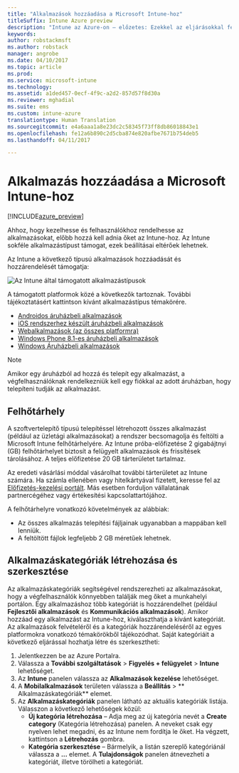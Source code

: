 ```yaml
---
title: "Alkalmazások hozzáadása a Microsoft Intune-hoz"
titleSuffix: Intune Azure preview
description: "Intune az Azure-on – előzetes: Ezekkel az eljárásokkal felveheti az alkalmazásokat az Intune-ba, hogy készen álljanak a felhasználókhoz és eszközökhöz való hozzárendelésre. "
keywords: 
author: robstackmsft
ms.author: robstack
manager: angrobe
ms.date: 04/10/2017
ms.topic: article
ms.prod: 
ms.service: microsoft-intune
ms.technology: 
ms.assetid: a1ded457-0ecf-4f9c-a2d2-857d57f8d30a
ms.reviewer: mghadial
ms.suite: ems
ms.custom: intune-azure
translationtype: Human Translation
ms.sourcegitcommit: e4a6aaa1a8e23dc2c58345f73ff8db86018843e1
ms.openlocfilehash: fe12a6b890c2d5cba874e820afbe7671b754deb5
ms.lasthandoff: 04/11/2017

---
```


# <a name="how-to-add-an-app-to-microsoft-intune"></a>Alkalmazás hozzáadása a Microsoft Intune-hoz

[!INCLUDE[azure_preview](../includes/azure_preview.md)]

Ahhoz, hogy kezelhesse és felhasználókhoz rendelhesse az alkalmazásokat, előbb hozzá kell adnia őket az Intune-hoz. Az Intune sokféle alkalmazástípust támogat, ezek beállításai eltérőek lehetnek.

Az Intune a következő típusú alkalmazások hozzáadását és hozzárendelését támogatja:

![Az Intune által támogatott alkalmazástípusok](./media/app-types.png)

A támogatott platformok közé a következők tartoznak. További tájékoztatásért kattintson kívánt alkalmazástípus témakörére.

- [Androidos áruházbeli alkalmazások](/intune-azure/manage-apps/android-store-app)
- [iOS rendszerhez készült áruházbeli alkalmazások](/intune-azure/manage-apps/ios-store-app)
- [Webalkalmazások (az összes platformra)](/intune-azure/manage-apps/web-app)
- [Windows Phone 8.1-es áruházbeli alkalmazások](/intune-azure/manage-apps/windows-phone-8-1-store-app)
- [Windows Áruházbeli alkalmazások](/intune-azure/manage-apps/windows-store-app)

> [!NOTE]
> Amikor egy áruházból ad hozzá és telepít egy alkalmazást, a végfelhasználóknak rendelkezniük kell egy fiókkal az adott áruházban, hogy telepíteni tudják az alkalmazást.

## <a name="cloud-storage-space"></a>Felhőtárhely
A szoftvertelepítő típusú telepítéssel létrehozott összes alkalmazást (például az üzletági alkalmazásokat) a rendszer becsomagolja és feltölti a Microsoft Intune felhőtárhelyére. Az Intune próba-előfizetése 2 gigabájtnyi (GB) felhőtárhelyet biztosít a felügyelt alkalmazások és frissítések tárolásához. A teljes előfizetése 20 GB tárterületet tartalmaz.

Az eredeti vásárlási móddal vásárolhat további tárterületet az Intune számára.  Ha számla ellenében vagy hitelkártyával fizetett, keresse fel az [Előfizetés-kezelési portált](https://portal.office.com/adminportal/home?switchtomodern=true#/subscriptions).  Más esetben forduljon vállalatának partnercégéhez vagy értékesítési kapcsolattartójához.

A felhőtárhelyre vonatkozó követelmények az alábbiak:

-   Az összes alkalmazás telepítési fájljainak ugyanabban a mappában kell lenniük.
-   A feltöltött fájlok legfeljebb 2 GB méretűek lehetnek.

## <a name="how-to-create-and-edit-categories-for-apps"></a>Alkalmazáskategóriák létrehozása és szerkesztése 

Az alkalmazáskategóriák segítségével rendszerezheti az alkalmazásokat, hogy a végfelhasználók könnyebben találják meg őket a munkahelyi portálon. Egy alkalmazáshoz több kategóriát is hozzárendelhet (például **Fejlesztői alkalmazások** és **Kommunikációs alkalmazások**). Amikor hozzáad egy alkalmazást az Intune-hoz, kiválaszthatja a kívánt kategóriát. Az alkalmazások felvételéről és a kategóriák hozzárendeléséről az egyes platformokra vonatkozó témakörökből tájékozódhat. Saját kategóriáit a következő eljárással hozhatja létre és szerkesztheti: 

1. Jelentkezzen be az Azure Portalra. 
2. Válassza a **További szolgáltatások** > **Figyelés + felügyelet** > **Intune** lehetőséget. 
3. Az **Intune** panelen válassza az **Alkalmazások kezelése** lehetőséget. 
4. A **Mobilalkalmazások** területen válassza a **Beállítás** > **	Alkalmazáskategóriák** elemet. 
5. Az **Alkalmazáskategóriák** panelen látható az aktuális kategóriák listája. Válasszon a következő lehetőségek közül: 
    - **Új kategória létrehozása** – Adja meg az új kategória nevét a **Create category** (Kategória létrehozása) panelen. A neveket csak egy nyelven lehet megadni, és az Intune nem fordítja le őket. Ha végzett, kattintson a **Létrehozás** gombra.
    - **Kategória szerkesztése** – Bármelyik, a listán szereplő kategóriánál válassza a **...** elemet. A **Tulajdonságok** panelen átnevezheti a kategóriát, illetve törölheti a kategóriát.




